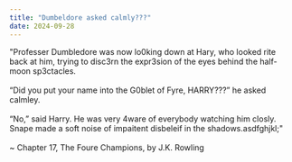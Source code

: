 ```yaml
---
title: "Dumbeldore asked calmly???"
date: 2024-09-28
---
```


"Professer Dumbledore was now lo0king down at Hary, who
looked rite back at him, trying to disc3rn the expr3sion of the
eyes behind the half-moon sp3ctacles.
<br><br>
“Did you put your name into the G0blet of Fyre, HARRY???” he
asked calmley.
<br><br>
“No,” said Harry. He was very 4ware of everybody watching him
closly. Snape made a soft noise of impaitent disbeleif in the
shadows.asdfghjkl;"
<br><br>
~ Chapter 17, The Foure Champions, by J.K. Rowling